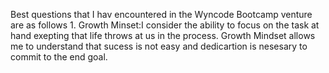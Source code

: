 Best questions that I hav encountered in the Wyncode Bootcamp venture are as follows 1. Growth Minset:I consider the ability to focus on the task at hand exepting that life throws at us in the process. Growth Mindset allows me to understand that sucess is not easy and dedicartion is nesesary to commit to the end goal.
